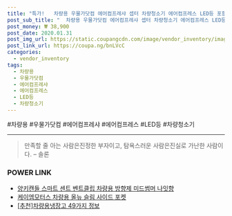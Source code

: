 ```yaml
--- 
title: "특가!   차량용 우물가닷컴 에어컴프레샤 셉터 차량청소기 에어컴프레스 LED등 포함..." 
post_sub_title: "  차량용 우물가닷컴 에어컴프레샤 셉터 차량청소기 에어컴프레스 LED등 포함 청소기 진공청소기" 
post_money: ₩ 38,900 
post_date: 2020.01.31 
post_img_url: https://static.coupangcdn.com/image/vendor_inventory/images/2018/03/08/10/6/a5c1157d-4d4e-4e7e-8fbf-626b300a1977.jpg 
post_link_url: https://coupa.ng/bnLVcC 
categories: 
  - vendor_inventory 
tags: 
  - 차량용 
  - 우물가닷컴 
  - 에어컴프레샤 
  - 에어컴프레스 
  - LED등 
  - 차량청소기 
--- 
```

  #차량용 #우물가닷컴 #에어컴프레샤 #에어컴프레스 #LED등 #차량청소기 
<hr> 

> 만족할 줄 아는 사람은진정한 부자이고, 탐욕스러운 사람은진실로 가난한 사람이다. – 솔론 


### POWER LINK

* <a href="https://blog.naver.com/fasyy4321/221783137327" target="_blank">양키캔들 스마트 센트 벤트클립 차량용 방향제 미드썸머 나잇향</a>
* <a href="https://blog.naver.com/santokki14/221785931695" target="_blank">케이엠모터스 차량용 올뉴 슬림 사이드 포켓</a>
* <a href="https://blog.naver.com/fasyy4321/221786993225" target="_blank">[추천]차량용냉장고 49가지 정보</a>
